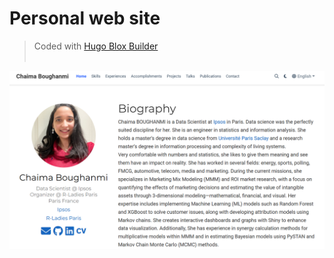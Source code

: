 # Personal web site 

> Coded with [Hugo Blox Builder](https://hugoblox.com/) <br/> <br/>



![Overview of my website](https://github.com/BOUGHANMIChaima/jiji/blob/main/siteweb.png)
